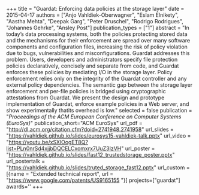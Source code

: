 +++
title = "Guardat: Enforcing data policies at the storage layer"
date = 2015-04-17
authors = ["Anjo Vahldiek-Oberwagner", "Eslam Elnikety", "Aastha Mehta", "Deepak Garg", "Peter Druschel", "Rodrigo Rodrigues", "Johannes Gehrke", "Ansley Post"]
publication_types = ["1"]
abstract = "In today’s data processing systems, both the policies protecting stored data and the mechanisms for their enforcement are spread over many software components and configuration files, increasing the risk of policy violation due to bugs, vulnerabilities and misconfigurations. Guardat addresses this problem. Users, developers and administrators specify file protection policies declaratively, concisely and separate from code, and Guardat enforces these policies by mediating I/O in the storage layer. Policy enforcement relies only on the integrity of the Guardat controller and any external policy dependencies. The semantic gap between the storage layer enforcement and per-file policies is bridged using cryptographic attestations from Guardat. We present the design and prototype implementation of Guardat, enforce example policies in a Web server, and show experimentally thatits overhead is low."
selected = false
publication = "*Proceedings of the ACM European Conference on Computer Systems (EuroSys)*"
publication_short="ACM EuroSys"
url_pdf = "http://dl.acm.org/citation.cfm?doid=2741948.2741958"
url_slides = "https://vahldiek.github.io/slides/eurosys15-vahldiek-talk.pptx"
url_video = "https://youtu.be/xSXlOogET8Q?list=PLn0nrSd4xjjbDQCELCxomxrx7UuZ3IzVH"
url_poster = "https://vahldiek.github.io/slides/fast12_trustedstorage_poster.pptx"
url_postertalk = "https://vahldiek.github.io/slides/truted_storage_fast12.pptx"
url_custom = [{name = "Extended technical report", url = "https://www.google.com/patents/US9165155	"}]
projects=["guardat"]
awards=''
+++

